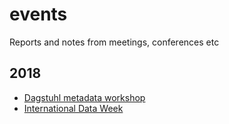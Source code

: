 # events
Reports and notes from meetings, conferences etc

## 2018
- [Dagstuhl metadata workshop](2018-10-Dagstuhl.md)
- [International Data Week](2018-11-IDW.md)
